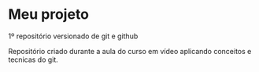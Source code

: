 # Meu projeto 
 1º repositório versionado de git e github

 Repositório criado durante a aula do curso em vídeo aplicando conceitos e tecnicas do git.
